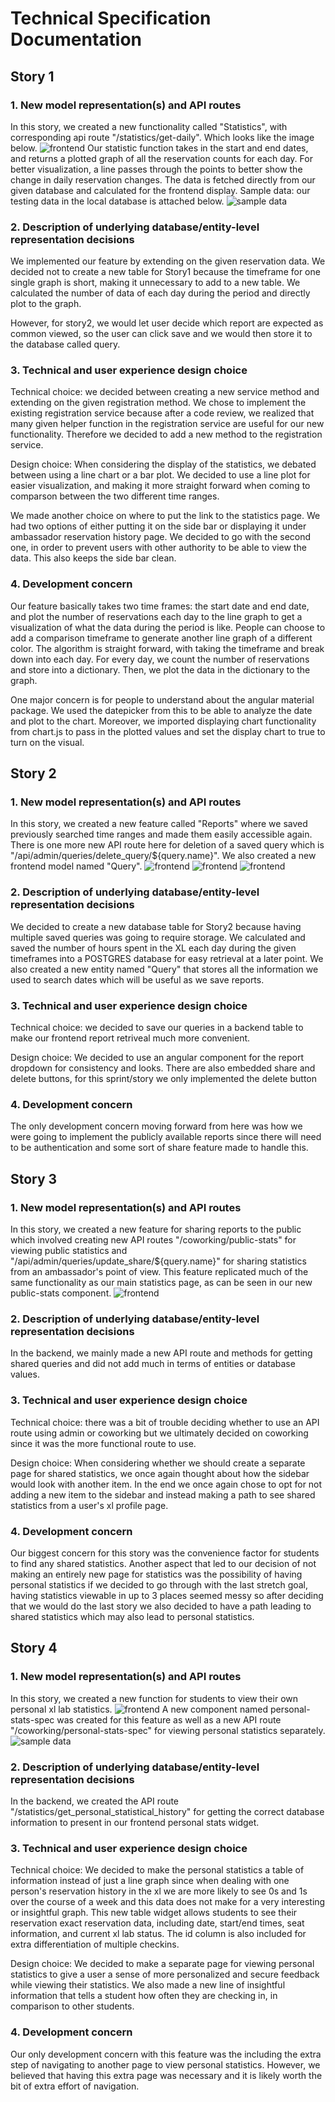 # Technical Specification Documentation

## Story 1

### 1. New model representation(s) and API routes

In this story, we created a new functionality called "Statistics", with corresponding api route "/statistics/get-daily". Which looks like the image below.
![frontend](./images/Story1_frontend.png)
Our statistic function takes in the start and end dates, and returns a plotted graph of all the reservation counts for each day. For better visualization, a line passes through the points to better show the change in daily reservation changes.
The data is fetched directly from our given database and calculated for the frontend display.
Sample data: our testing data in the local database is attached below.
![sample data](./images/Story1_sample_data.png)

### 2. Description of underlying database/entity-level representation decisions

We implemented our feature by extending on the given reservation data. We decided not to create a new table for Story1 because the timeframe for one single graph is short, making it unnecessary to add to a new table. We calculated the number of data of each day during the period and directly plot to the graph.

However, for story2, we would let user decide which report are expected as common viewed, so the user can click save and we would then store it to the database called query.

### 3. Technical and user experience design choice

Technical choice: we decided between creating a new service method and extending on the given registration method. We chose to implement the existing registration service because after a code review, we realized that many given helper function in the registration service are useful for our new functionality. Therefore we decided to add a new method to the registration service.

Design choice: When considering the display of the statistics, we debated between using a line chart or a bar plot. We decided to use a line plot for easier visualization, and making it more straight forward when coming to comparson between the two different time ranges.

We made another choice on where to put the link to the statistics page. We had two options of either putting it on the side bar or displaying it under ambassador reservation history page. We decided to go with the second one, in order to prevent users with other authority to be able to view the data. This also keeps the side bar clean.

### 4. Development concern

Our feature basically takes two time frames: the start date and end date, and plot the number of reservations each day to the line graph to get a visualization of what the data during the period is like. People can choose to add a comparison timeframe to generate another line graph of a different color. The algorithm is straight forward, with taking the timeframe and break down into each day. For every day, we count the number of reservations and store into a dictionary. Then, we plot the data in the dictionary to the graph.

One major concern is for people to understand about the angular material package. We used the datepicker from this to be able to analyze the date and plot to the chart. Moreover, we imported displaying chart functionality from chart.js to pass in the plotted values and set the display chart to true to turn on the visual.

## Story 2

### 1. New model representation(s) and API routes

In this story, we created a new feature called "Reports" where we saved previously searched time ranges and made them easily accessible again. There is one more new API route here for deletion of a saved query which is "/api/admin/queries/delete_query/${query.name}". We also created a new frontend model named "Query".
![frontend](./images/xlStory2.png)
![frontend](./images/xlStory2link.png)
![frontend](./images/xlStory2Report.png)

### 2. Description of underlying database/entity-level representation decisions

We decided to create a new database table for Story2 because having multiple saved queries was going to require storage. We calculated and saved the number of hours spent in the XL each day during the given timeframes into a POSTGRES database for easy retrieval at a later point. We also created a new entity named "Query" that stores all the information we used to search dates which will be useful as we save reports.

### 3. Technical and user experience design choice

Technical choice: we decided to save our queries in a backend table to make our frontend report retriveal much more convenient.

Design choice: We decided to use an angular component for the report dropdown for consistency and looks. There are also embedded share and delete buttons, for this sprint/story we only implemented the delete button

### 4. Development concern

The only development concern moving forward from here was how we were going to implement the publicly available reports since there will need to be authentication and some sort of share feature made to handle this.

## Story 3

### 1. New model representation(s) and API routes

In this story, we created a new feature for sharing reports to the public which involved creating new API routes "/coworking/public-stats" for viewing public statistics and "/api/admin/queries/update_share/${query.name}" for sharing statistics from an ambassador's point of view. This feature replicated much of the same functionality as our main statistics page, as can be seen in our new public-stats component.
![frontend](./images/S3shared.png)

### 2. Description of underlying database/entity-level representation decisions

In the backend, we mainly made a new API route and methods for getting shared queries and did not add much in terms of entities or database values.

### 3. Technical and user experience design choice

Technical choice: there was a bit of trouble deciding whether to use an API route using admin or coworking but we ultimately decided on coworking since it was the more functional route to use.

Design choice: When considering whether we should create a separate page for shared statistics, we once again thought about how the sidebar would look with another item. In the end we once again chose to opt for not adding a new item to the sidebar and instead making a path to see shared statistics from a user's xl profile page.

### 4. Development concern

Our biggest concern for this story was the convenience factor for students to find any shared statistics. Another aspect that led to our decision of not making an entirely new page for statistics was the possibility of having personal statistics if we decided to go through with the last stretch goal, having statistics viewable in up to 3 places seemed messy so after deciding that we would do the last story we also decided to have a path leading to shared statistics which may also lead to personal statistics.

## Story 4

### 1. New model representation(s) and API routes

In this story, we created a new function for students to view their own personal xl lab statistics.
![frontend](./images/S4personalentry.png)
A new component named personal-stats-spec was created for this feature as well as a new API route "/coworking/personal-stats-spec" for viewing personal statistics separately.
![sample data](./images/S4personal.png)

### 2. Description of underlying database/entity-level representation decisions

In the backend, we created the API route "/statistics/get_personal_statistical_history" for getting the correct database information to present in our frontend personal stats widget.

### 3. Technical and user experience design choice

Technical choice: We decided to make the personal statistics a table of information instead of just a line graph since when dealing with one person's reservation history in the xl we are more likely to see 0s and 1s over the course of a week and this data does not make for a very interesting or insightful graph. This new table widget allows students to see their reservation exact reservation data, including date, start/end times, seat information, and current xl lab status. The id column is also included for extra differentiation of multiple checkins.

Design choice: We decided to make a separate page for viewing personal statistics to give a user a sense of more personalized and secure feedback while viewing their statistics. We also made a new line of insightful information that tells a student how often they are checking in, in comparison to other students.

### 4. Development concern

Our only development concern with this feature was the including the extra step of navigating to another page to view personal statistics. However, we believed that having this extra page was necessary and it is likely worth the bit of extra effort of navigation.
